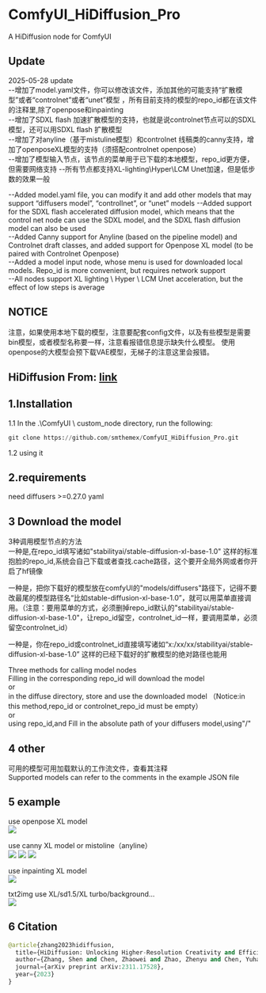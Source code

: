 # ComfyUI_HiDiffusion_Pro
A  HiDiffusion node for ComfyUI

Update
-----

2025-05-28 update  
--增加了model.yaml文件，你可以修改该文件，添加其他的可能支持“扩散模型”或者“controlnet”或者“unet”模型 ，所有目前支持的模型的repo_id都在该文件的注释里,除了openpose和inpainting   
--增加了SDXL flash 加速扩散模型的支持，也就是说controlnet节点可以的SDXL模型，还可以用SDXL flash 扩散模型  
--增加了对anyline（基于mistuline模型）和controlnet 线稿类的canny支持，增加了openposeXL模型的支持（须搭配controlnet openpose）   
--增加了模型输入节点，该节点的菜单用于已下载的本地模型，repo_id更方便，但需要网络支持
--所有节点都支持XL-lighting\Hyper\LCM Unet加速，但是低步数的效果一般

--Added model.yaml file, you can modify it and add other models that may support “diffusers model”, “controllnet”, or “unet” models
--Added support for the SDXL flash accelerated diffusion model, which means that the control net node can use the SDXL model, and the SDXL flash diffusion model can also be used  
--Added Canny support for Anyline (based on the pipeline model) and Controlnet draft classes, and added support for Openpose XL model (to be paired with Controlnet Openpose)   
--Added a model input node, whose menu is used for downloaded local models. Repo_id is more convenient, but requires network support   
--All nodes support XL lighting \ Hyper \ LCM Unet acceleration, but the effect of low steps is average   


NOTICE
----
注意，如果使用本地下载的模型，注意要配套config文件，以及有些模型是需要bin模型，或者模型名称要一样，注意看报错信息提示缺失什么模型。  使用openpose的大模型会预下载VAE模型，无梯子的注意这里会报错。  

HiDiffusion  From: [link](https://github.com/megvii-research/HiDiffusion)  
----

1.Installation
-----
  1.1 In the .\ComfyUI \ custom_node directory, run the following:   
  
  ``` python 
  git clone https://github.com/smthemex/ComfyUI_HiDiffusion_Pro.git   
  ```
  1.2 using it
  
2.requirements  
----
need diffusers >=0.27.0
yaml


3 Download the model 
----
  3种调用模型节点的方法   
  一种是,在repo_id填写诸如"stabilityai/stable-diffusion-xl-base-1.0" 这样的标准抱脸的repo_id,系统会自己下载或者查找.cache路径，这个要开全局外网或者你开启了hf镜像  
  
  一种是，把你下载好的模型放在comfyUI的"models/diffusers"路径下，记得不要改最尾的模型路径名“比如stable-diffusion-xl-base-1.0”，就可以用菜单直接调用。（注意：要用菜单的方式，必须删掉repo_id默认的"stabilityai/stable-diffusion-xl-base-1.0"，让repo_id留空，controlnet_id一样，要调用菜单，必须留空controlnet_id） 
  
  一种是，你在repo_id或controlnet_id直接填写诸如“x:/xx/xx/stabilityai/stable-diffusion-xl-base-1.0” 这样的已经下载好的扩散模型的绝对路径也能用
  
  Three methods for calling model nodes   
  Filling in the corresponding repo_id will download the model   
  or   
  in the diffuse directory, store and use the downloaded model  （Notice:in this method,repo_id or controlnet_repo_id must be empty）  
  or  
  using repo_id,and Fill in the absolute path of your diffusers model,using"/"   

4 other
----
可用的模型可用加载默认的工作流文件，查看其注释  
Supported models can refer to the comments in the example JSON file  

5 example
-----
use openpose XL model    
![](https://github.com/smthemex/ComfyUI_HiDiffusion_Pro/blob/main/example/openposeXL.png)


use canny XL model or mistoline（anyline）   
![](https://github.com/smthemex/ComfyUI_HiDiffusion_Pro/blob/main/example/example%20anyline.png)
![](https://github.com/smthemex/ComfyUI_HiDiffusion_Pro/blob/main/example/example%20artline.png)
![](https://github.com/smthemex/ComfyUI_HiDiffusion_Pro/blob/main/example/example%20canny.png)


use inpainting XL model  
![](https://github.com/smthemex/ComfyUI_HiDiffusion_Pro/blob/main/example/inpainting.png)

txt2img  use XL/sd1.5/XL turbo/background...   
![](https://github.com/smthemex/ComfyUI_HiDiffusion_Pro/blob/main/example/txt2img.png)
 

6 Citation
------

``` python  
@article{zhang2023hidiffusion,
  title={HiDiffusion: Unlocking Higher-Resolution Creativity and Efficiency in Pretrained Diffusion Models},
  author={Zhang, Shen and Chen, Zhaowei and Zhao, Zhenyu and Chen, Yuhao and Tang, Yao and Liang, Jiajun},
  journal={arXiv preprint arXiv:2311.17528},
  year={2023}
}
